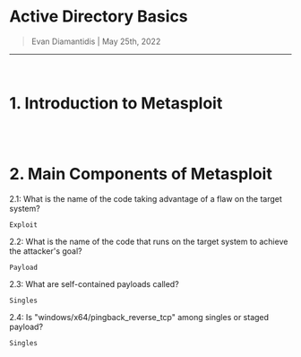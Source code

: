 # Active Directory Basics

> Evan Diamantidis | May 25th, 2022

--------------------------

<br />

# 1. Introduction to Metasploit

<br />
<br />

# 2. Main Components of Metasploit
	
2.1: What is the name of the code taking advantage of a flaw on the target system?
```
Exploit
```
2.2: What is the name of the code that runs on the target system to achieve the attacker's goal?
```
Payload
```
2.3: What are self-contained payloads called?
```
Singles
```
2.4: Is "windows/x64/pingback_reverse_tcp" among singles or staged payload?
```
Singles
```


<br />
<br />

